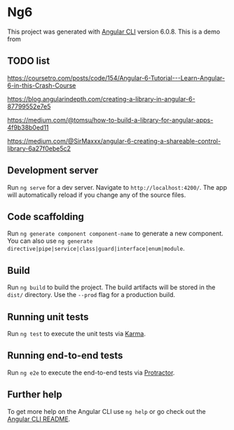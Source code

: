 # Ng6

This project was generated with [Angular CLI](https://github.com/angular/angular-cli) version 6.0.8. This is a demo from 

## TODO list
https://coursetro.com/posts/code/154/Angular-6-Tutorial---Learn-Angular-6-in-this-Crash-Course

https://blog.angularindepth.com/creating-a-library-in-angular-6-87799552e7e5

https://medium.com/@tomsu/how-to-build-a-library-for-angular-apps-4f9b38b0ed11

https://medium.com/@SirMaxxx/angular-6-creating-a-shareable-control-library-6a27f0ebe5c2


## Development server

Run `ng serve` for a dev server. Navigate to `http://localhost:4200/`. The app will automatically reload if you change any of the source files.

## Code scaffolding

Run `ng generate component component-name` to generate a new component. You can also use `ng generate directive|pipe|service|class|guard|interface|enum|module`.

## Build

Run `ng build` to build the project. The build artifacts will be stored in the `dist/` directory. Use the `--prod` flag for a production build.

## Running unit tests

Run `ng test` to execute the unit tests via [Karma](https://karma-runner.github.io).

## Running end-to-end tests

Run `ng e2e` to execute the end-to-end tests via [Protractor](http://www.protractortest.org/).

## Further help

To get more help on the Angular CLI use `ng help` or go check out the [Angular CLI README](https://github.com/angular/angular-cli/blob/master/README.md).

